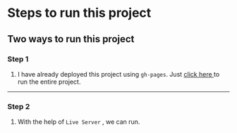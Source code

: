 # Steps to run this project

## Two ways to run this project

### Step 1
1. I have already deployed this project using `gh-pages`. Just [click here ](https://ameerasif777.github.io/zohoJavascripTask/) to run the entire project.
 ---
### Step 2
1. With the help of `Live Server` , we can run.
   